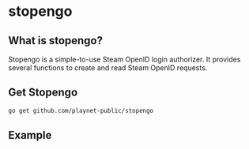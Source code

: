 # stopengo

## What is stopengo?
Stopengo is a simple-to-use Steam OpenID login authorizer.
It provides several functions to create and read Steam OpenID requests.

## Get Stopengo
```sh
go get github.com/playnet-public/stopengo
```

## Example

